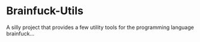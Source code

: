 # Brainfuck-Utils
A silly project that provides a few utility tools for the programming language brainfuck...
